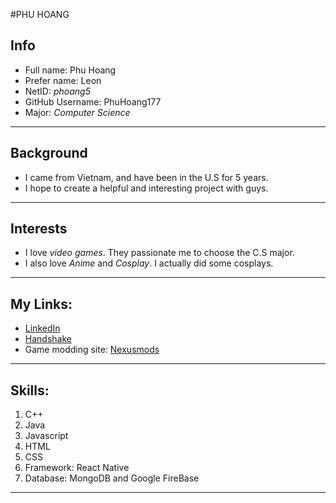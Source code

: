 #PHU HOANG

## Info
- Full name: Phu Hoang
- Prefer name: Leon
- NetID: *phoang5*
- GitHub Username: PhuHoang177
- Major: *Computer Science*
---

## Background
- I came from Vietnam, and have been in the U.S for 5 years.
- I hope to create a helpful and interesting project with guys.
---

## Interests
- I love *video games*. They passionate me to choose the C.S major.
- I also love *Anime* and *Cosplay*. I actually did some cosplays.
---

## My Links:
- [LinkedIn](https://www.linkedin.com/in/leon-hoang-590719213/)
- [Handshake](https://app.joinhandshake.com/profiles/53723210)
- Game modding site: [Nexusmods](https://next.nexusmods.com/profile/LLeonHoangg/mods)
---

## Skills:
1. C++
1. Java
1. Javascript
1. HTML
1. CSS
1. Framework: React Native
1. Database: MongoDB and Google FireBase
---